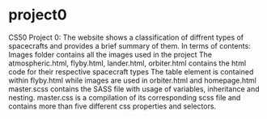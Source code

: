 # project0
CS50 Project 0:
The website shows a classification of diffrent types of spacecrafts and provides a brief summary of them.
In terms of  contents:
Images folder contains all the images used in the project
The atmospheric.html, flyby.html, lander.html, orbiter.html contains the html code for their respective spacecraft types
The table element is contained within flyby.html while images are used in orbiter.html and homepage.html
master.scss contains the SASS file with usage of variables, inheritance and nesting.
master.css is a compilation of its corresponding scss file and contains more than five different css properties and selectors.
